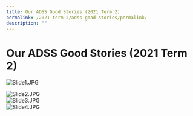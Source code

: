 ```yaml
---
title: Our ADSS Good Stories (2021 Term 2)
permalink: /2021-term-2/adss-good-stories/permalink/
description: ""
---
```

Our ADSS Good Stories (2021 Term 2)
===================================

![Slide1.JPG](https://admiraltysec-moe-edu-sg-admin.cwp.sg/qql/slot/u752/2021/adssgs/t22021/Slide1.JPG)  
  
![Slide2.JPG](https://admiraltysec-moe-edu-sg-admin.cwp.sg/qql/slot/u752/2021/adssgs/t22021/Slide2.JPG)  
![Slide3.JPG](https://admiraltysec-moe-edu-sg-admin.cwp.sg/qql/slot/u752/2021/adssgs/t22021/Slide3.JPG)  
![Slide4.JPG](https://admiraltysec-moe-edu-sg-admin.cwp.sg/qql/slot/u752/2021/adssgs/t22021/Slide4.JPG)